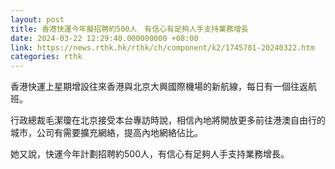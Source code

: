 ```yaml
---
layout: post
title: 香港快運今年擬招聘約500人　有信心有足夠人手支持業務增長
date: 2024-03-22 12:29:40.000000000 +08:00
link: https://news.rthk.hk/rthk/ch/component/k2/1745781-20240322.htm
categories: rthk
---
```


香港快運上星期增設往來香港與北京大興國際機場的新航線，每日有一個往返航班。

行政總裁毛潔瓊在北京接受本台專訪時說，相信內地將開放更多前往港澳自由行的城市，公司有需要擴充網絡，提高內地網絡佔比。

她又說，快運今年計劃招聘約500人，有信心有足夠人手支持業務增長。
